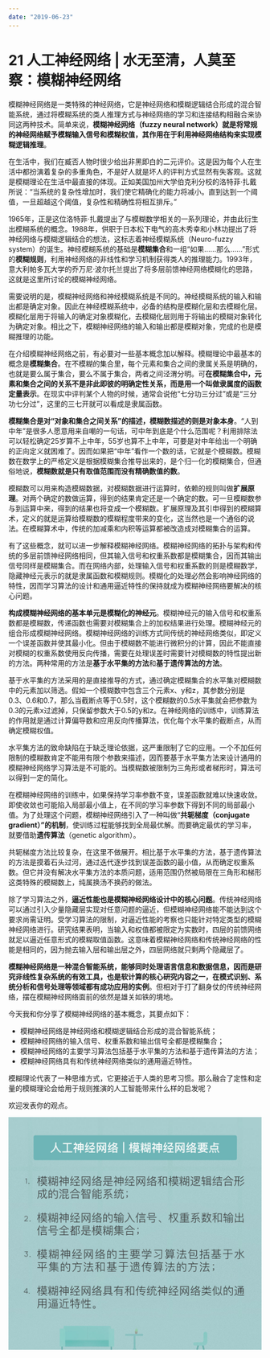 ```yaml
---
date: "2019-06-23"
---  
```

      
# 21 人工神经网络 | 水无至清，人莫至察：模糊神经网络
模糊神经网络是一类特殊的神经网络，它是神经网络和模糊逻辑结合形成的混合智能系统，通过将模糊系统的类人推理方式与神经网络的学习和连接结构相融合来协同这两种技术。简单来说，**模糊神经网络（fuzzy neural network）就是将常规的神经网络赋予模糊输入信号和模糊权值，其作用在于利用神经网络结构来实现模糊逻辑推理**。

在生活中，我们在臧否人物时很少给出非黑即白的二元评价。这是因为每个人在生活中都扮演着复杂的多重角色，不是好人就是坏人的评判方式显然有失客观。这就是模糊理论在生活中最直接的体现。正如美国加州大学伯克利分校的洛特菲·扎戴所说：“当系统的复杂性增加时，我们使它精确化的能力将减小。直到达到一个阈值，一旦超越这个阈值，复杂性和精确性将相互排斥。”

1965年，正是这位洛特菲·扎戴提出了与模糊数学相关的一系列理论，并由此衍生出模糊系统的概念。1988年，供职于日本松下电气的高木秀幸和小林功提出了将神经网络与模糊逻辑结合的想法，这标志着神经模糊系统（Neuro-fuzzy system）的诞生。神经模糊系统的基础是**模糊集合**和一组“如果......那么......”形式的**模糊规则**，利用神经网络的非线性和学习机制获得类人的推理能力。1993年，意大利帕多瓦大学的乔万尼·波尔托兰提出了将多层前馈神经网络模糊化的思路，这就是这里所讨论的模糊神经网络。

需要说明的是，模糊神经网络和神经模糊系统是不同的。神经模糊系统的输入和输出都是确定对象。因此在神经模糊系统中，必备的结构是模糊化层和去模糊化层。模糊化层用于将输入的确定对象模糊化，去模糊化层则用于将输出的模糊对象转化为确定对象。相比之下，模糊神经网络的输入和输出都是模糊对象，完成的也是模糊推理的功能。

在介绍模糊神经网络之前，有必要对一些基本概念加以解释。模糊理论中最基本的概念是**模糊集合**。在不模糊的集合里，每个元素和集合之间的隶属关系是明确的，也就是要么属于集合，要么不属于集合，两者之间泾渭分明。可**在模糊集合中，元素和集合之间的关系不是非此即彼的明确定性关系，而是用一个叫做隶属度的函数定量表示**。在现实中评判某个人物的时候，通常会说他“七分功三分过”或是“三分功七分过”，这里的三七开就可以看成是隶属函数。

<!-- [[[read_end]]] -->

**模糊集合是对“对象和集合之间关系”的描述，模糊数描述的则是对象本身**。“人到中年”是很多人愿意用来自嘲的一句话，可中年到底是个什么范围呢？利用排除法可以轻松确定25岁算不上中年，55岁也算不上中年，可要是对中年给出一个明确的正向定义就困难了。因而如果把“中年”看作一个数的话，它就是个模糊数。模糊数在数学上的严格定义是根据模糊集合推导出来的，是个归一化的模糊集合，但通俗地说，**模糊数就是只有取值范围而没有精确数值的数**。

模糊数可以用来构造模糊数据，对模糊数据进行运算时，依赖的规则叫做**扩展原理**。对两个确定的数做运算，得到的结果肯定还是一个确定的数。可一旦模糊数参与到运算中来，得到的结果也将变成一个模糊数。扩展原理及其引申得到的模糊算术，定义的就是运算给模糊数的模糊程度带来的变化，这当然也是一个通俗的说法。在模糊算术中，传统的加减乘和内积等运算都被改造成对模糊集合的运算。

有了这些概念，就可以进一步解释模糊神经网络。模糊神经网络的拓扑与架构和传统的多层前馈神经网络相同，但其输入信号和权重系数都是模糊集合，因而其输出信号同样是模糊集合。而在网络内部，处理输入信号和权重系数的则是模糊数学，隐藏神经元表示的就是隶属函数和模糊规则。模糊化的处理必然会影响神经网络的特性，因而学习算法的设计和通用逼近特性的保持就成为模糊神经网络要解决的核心问题。

**构成模糊神经网络的基本单元是模糊化的神经元**。模糊神经元的输入信号和权重系数都是模糊数，传递函数也需要对模糊集合上的加权结果进行处理。模糊神经元的组合形成模糊神经网络。模糊神经网络的训练方式同传统的神经网络类似，即定义一个误差函数并使其最小化。但由于模糊数不能进行微积分的计算，因此不能直接对模糊的权重系数使用反向传播，需要在处理误差时需要针对模糊数的特性提出新的方法。两种常用的方法是**基于水平集的方法**和**基于遗传算法的方法**。

基于水平集的方法采用的是直接推导的方式，通过确定模糊集合的水平集对模糊数中的元素加以筛选。假如一个模糊数中包含三个元素x、y和z，其参数分别是0.3、0.6和0.7，那么当截断点等于0.5时，这个模糊数的0.5水平集就会把参数为0.3的元素x过滤掉，只保留参数大于0.5的y和z。在神经网络的训练中，训练算法的作用就是通过计算偏导数和应用反向传播算法，优化每个水平集的截断点，从而确定模糊权值。

水平集方法的致命缺陷在于缺乏理论依据，这严重限制了它的应用。一个不加任何限制的模糊数肯定不能用有限个参数来描述，因而要基于水平集方法来设计通用的模糊神经网络学习算法是不可能的。当模糊数被限制为三角形或者梯形时，算法可以得到一定的简化。

在模糊神经网络的训练中，如果保持学习率参数不变，误差函数就难以快速收敛。即使收敛也可能陷入局部最小值上，在不同的学习率参数下得到不同的局部最小值。为了处理这个问题，模糊神经网络引入了一种叫做“**共轭梯度（conjugate gradient）”的机制**，使训练过程能够找到全局最优解。而要确定最优的学习率，就要借助**遗传算法**（genetic algorithm）。

共轭梯度方法比较复杂，在这里不做展开。相比基于水平集的方法，基于遗传算法的方法是摸着石头过河，通过迭代逐步找到误差函数的最小值，从而确定权重系数。但它并没有解决水平集方法的本质问题，适用范围仍然被局限在三角形和梯形这类特殊的模糊数上，纯属换汤不换药的做法。

除了学习算法之外，**逼近性能也是模糊神经网络设计中的核心问题**。传统神经网络可以通过引入少量隐藏层实现对任意问题的逼近，但模糊神经网络能不能达到这个要求尚需证明。受学习算法的限制，对逼近性能的考察也只能针对特定类型的模糊神经网络进行。研究结果表明，当输入和权值都被限定为实数时，四层的前馈网络就足以逼近任意形式的模糊取值函数。这意味着模糊神经网络和传统神经网络的性能是相同的，因为抛去输入层和输出层之外，四层网络就只剩两个隐藏层了。

**模糊神经网络是一种混合智能系统，能够同时处理语言信息和数据信息，因而是研究非线性复杂系统的有效工具，也是软计算的核心研究内容之一，在模式识别、系统分析和信号处理等领域都有成功应用的实例**。但相对于打了翻身仗的传统神经网络，摆在模糊神经网络面前的依然是雄关如铁的境地。

今天我和你分享了模糊神经网络的基本概念，其要点如下：

* 模糊神经网络是神经网络和模糊逻辑结合形成的混合智能系统；
* 模糊神经网络的输入信号、权重系数和输出信号全都是模糊集合；
* 模糊神经网络的主要学习算法包括基于水平集的方法和基于遗传算法的方法；
* 模糊神经网络具有和传统神经网络类似的通用逼近特性。

模糊理论代表了一种思维方式，它更接近于人类的思考习惯。那么融合了定性和定量的模糊理论会给用于规则推演的人工智能带来什么样的启发呢？

欢迎发表你的观点。

![](./httpsstatic001geekbangorgresourceimage5de15d8c880ee0e5dd330df08e9db32558e1.jpg)